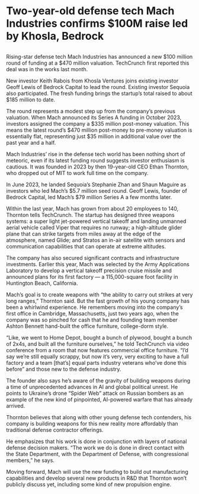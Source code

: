 # Two-year-old defense tech Mach Industries confirms $100M raise led by Khosla, Bedrock
## 
Rising-star defense tech Mach Industries has announced a new $100 million round of funding at a $470 million valuation. TechCrunch first reported this deal was in the works last month.

New investor Keith Rabois from Khosla Ventures joins existing investor Geoff Lewis of Bedrock Capital to lead the round. Existing investor Sequoia also participated. The fresh funding brings the startup’s total raised to about $185 million to date.

The round represents a modest step up from the company’s previous valuation. When Mach announced its Series A funding in October 2023, investors assigned the company a $335 million post-money valuation. This means the latest round’s $470 million post-money to pre-money valuation is essentially flat, representing just $35 million in additional value over the past year and a half.

Mach Industries’ rise in the defense tech world has been nothing short of meteoric, even if its latest funding round suggests investor enthusiasm is cautious. It was founded in 2023 by then 19-year-old CEO Ethan Thornton, who dropped out of MIT to work full time on the company.

In June 2023, he landed Sequoia’s Stephanie Zhan and Shaun Maguire as investors who led Mach’s $5.7 million seed round. Geoff Lewis, founder of Bedrock Capital, led Mach’s $79 million Series A a few months later.

Within the last year, Mach has grown from about 20 employees to 140, Thornton tells TechCrunch. The startup has designed three weapons systems: a super light jet-powered vertical takeoff and landing unmanned aerial vehicle called Viper that requires no runway; a high-altitude glider plane that can strike targets from miles away at the edge of the atmosphere, named Glide; and Stratos an in-air satellite with sensors and communication capabilities that can operate at extreme altitudes.

The company has also secured significant contracts and infrastructure investments. Earlier this year, Mach was selected by the Army Applications Laboratory to develop a vertical takeoff precision cruise missile and announced plans for its first factory — a 115,000-square foot facility in Huntington Beach, California.

Mach’s goal is to create weapons with “the ability to carry out strikes at very long ranges,” Thornton said. But the fast growth of his young company has been a whirlwind experience. He remembers moving into the company’s first office in Cambridge, Massachusetts, just two years ago, when the company was so pinched for cash that he and founding team member Ashton Bennett hand-built the office furniture, college-dorm style.

“Like, we went to Home Depot, bought a bunch of plywood, bought a bunch of 2x4s, and built all the furniture ourselves,” he told TechCrunch via video conference from a room that now features commercial office furniture. “I’d say we’re still equally scrappy, but now it’s very, very exciting to have a full factory and a team [that’s] equal parts industry veterans who’ve done this before” and those new to the defense industry.

The founder also says he’s aware of the gravity of building weapons during a time of unprecedented advances in AI and global political unrest. He points to Ukraine’s drone “Spider Web” attack on Russian bombers as an example of the new kind of pinpointed, AI-powered warfare that has already arrived.

Thornton believes that along with other young defense tech contenders, his company is building weapons for this new reality more affordably than traditional defense contractor offerings.

He emphasizes that his work is done in conjunction with layers of national defense decision makers. “The work we do is done in direct contact with the State Department, with the Department of Defense, with congressional members,” he says.

Moving forward, Mach will use the new funding to build out manufacturing capabilities and develop several new products in R&D that Thornton won’t publicly discuss yet, including some kind of new propulsion engine.
